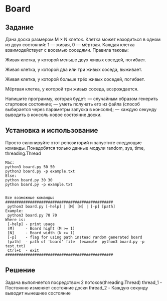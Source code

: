 # Board

## Задание

Дана доска размером M × N клеток. Клетка может находиться в одном из двух состояний: 1 — живая, 0 — мёртвая. Каждая клетка взаимодействует с восемью соседями. Правила таковы:

Живая клетка, у которой меньше двух живых соседей, погибает.

Живая клетка, у которой два или три живых соседа, выживает.

Живая клетка, у которой больше трёх живых соседей, погибает.

Мёртвая клетка, у которой три живых соседа, возрождается.

Напишите программу, которая будет:
— случайным образом генерить стартовое состояние;
— уметь получать его из файла (способ выбирается через параметры запуска в консоли);
— каждую секунду выводить в консоль новое состояние доски.

## Установка и использование

Просто склонируйте этот репозиторий и запустите следующие команды.
Понадобятся только данные модули random, sys, time, threading.Thread

```
Mac:
python3 board.py 50 50
python3 board.py -p example.txt
Else:
python board.py 30 30
python board.py -p example.txt


Все возможные команды:
################################################
 python3 board.py [-help] | [M] [N] | [-p] [path]
Example:
 python3 board.py 70 70
Where is:
 [-help] - print usage
 [M]     - Board hight (M >= 1)
 [N]     - Board width (N >= 1)
 [-p]    - flag for using path instead random generated board
 [path]  - path of 'board' file  (example  python3 board.py -p test.txt)
 Ctrl+C  - exit
################################################

```

## Решение

Задача выполняется посредством 2 потоков(threading.Thread)
thread_1 - Постоянно изменяет состояние доски
thread_2 - Каждую секунду выводит нынешнее состояние



